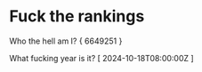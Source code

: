 # Fuck the rankings

Who the hell am I?
{ 6649251 }

What fucking year is it?
[ 2024-10-18T08:00:00Z ]
